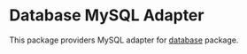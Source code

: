 # Database MySQL Adapter

This package providers MySQL adapter for [database](https://github.com/golang-plus/database) package.
